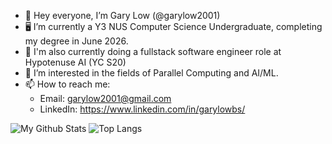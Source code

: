 - 👋 Hey everyone, I’m Gary Low (@garylow2001)
- 🖥️ I’m currently a Y3 NUS Computer Science Undergraduate, completing my degree in June 2026.
- 💼 I'm also currently doing a fullstack software engineer role at Hypotenuse AI (YC S20)
- 🌱 I’m interested in the fields of Parallel Computing and AI/ML.
- 📫 How to reach me:
    - Email: garylow2001@gmail.com
    - LinkedIn: https://www.linkedin.com/in/garylowbs/

![My Github Stats](https://github-readme-stats.vercel.app/api?username=garylow2001&theme=aura&show_icons=true&hide=stars)
![Top Langs](https://github-readme-stats.vercel.app/api/top-langs/?username=garylow2001&theme=aura&layout=compact)

<!---
garylow2001/garylow2001 is a ✨ special ✨ repository because its `README.md` (this file) appears on your GitHub profile.
You can click the Preview link to take a look at your changes.
--->
